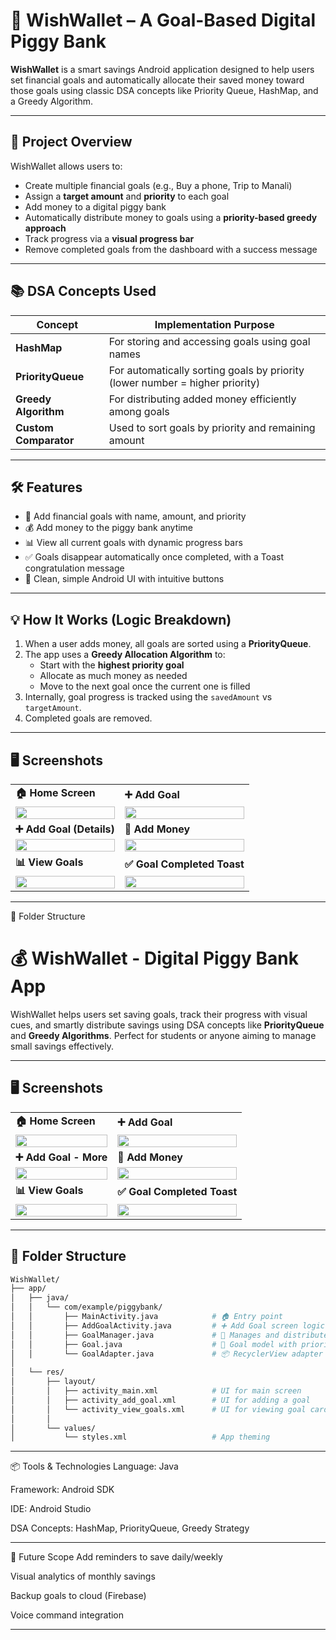 # 📱 WishWallet – A Goal-Based Digital Piggy Bank

**WishWallet** is a smart savings Android application designed to help users set financial goals and automatically allocate their saved money toward those goals using classic DSA concepts like Priority Queue, HashMap, and a Greedy Algorithm.

---

## 🚀 Project Overview

WishWallet allows users to:

- Create multiple financial goals (e.g., Buy a phone, Trip to Manali)
- Assign a **target amount** and **priority** to each goal
- Add money to a digital piggy bank
- Automatically distribute money to goals using a **priority-based greedy approach**
- Track progress via a **visual progress bar**
- Remove completed goals from the dashboard with a success message

---

## 📚 DSA Concepts Used

| Concept         | Implementation Purpose |
|----------------|-------------------------|
| **HashMap**     | For storing and accessing goals using goal names |
| **PriorityQueue** | For automatically sorting goals by priority (lower number = higher priority) |
| **Greedy Algorithm** | For distributing added money efficiently among goals |
| **Custom Comparator** | Used to sort goals by priority and remaining amount |

---

## 🛠️ Features

- 🎯 Add financial goals with name, amount, and priority
- 💰 Add money to the piggy bank anytime
- 📊 View all current goals with dynamic progress bars
- ✅ Goals disappear automatically once completed, with a Toast congratulation message
- 📱 Clean, simple Android UI with intuitive buttons

---

## 💡 How It Works (Logic Breakdown)

1. When a user adds money, all goals are sorted using a **PriorityQueue**.
2. The app uses a **Greedy Allocation Algorithm** to:
   - Start with the **highest priority goal**
   - Allocate as much money as needed
   - Move to the next goal once the current one is filled
3. Internally, goal progress is tracked using the `savedAmount` vs `targetAmount`.
4. Completed goals are removed.

---


## 🖥️ Screenshots

<table>
  <tr>
    <td><b>🏠 Home Screen</b></td>
    <td><b>➕ Add Goal</b></td>
  </tr>
  <tr>
    <td><img src="https://github.com/user-attachments/assets/b8460bf5-ca52-41d8-81e5-c78005d52626" width="100%"/></td>
    <td><img src="https://github.com/user-attachments/assets/5bdf5cdc-f6f2-4516-b36d-04eab3a3d54c" width="100%"/></td>
  </tr>
  <tr>
    <td><b>➕ Add Goal (Details)</b></td>
    <td><b>💸 Add Money</b></td>
  </tr>
  <tr>
    <td><img src="https://github.com/user-attachments/assets/c3488512-bbdb-4658-9244-4b26f43beaea" width="100%"/></td>
    <td><img src="https://github.com/user-attachments/assets/4bda54b7-6d2f-41ff-a71e-896e32220fef" width="100%"/></td>
  </tr>
  <tr>
    <td><b>📊 View Goals</b></td>
    <td><b>✅ Goal Completed Toast</b></td>
  </tr>
  <tr>
    <td><img src="https://github.com/user-attachments/assets/0d2f15fd-2388-4ab5-b837-568e3eb5a6a7" width="100%"/></td>
    <td><img src="https://github.com/user-attachments/assets/44014c66-f669-4385-a89b-dd0544f4d661" width="100%"/></td>
  </tr>
</table>

---

📂 Folder Structure
# 💰 WishWallet - Digital Piggy Bank App

WishWallet helps users set saving goals, track their progress with visual cues, and smartly distribute savings using DSA concepts like **PriorityQueue** and **Greedy Algorithms**. Perfect for students or anyone aiming to manage small savings effectively.

---

## 🖥️ Screenshots

<table>
  <tr>
    <td><b>🏠 Home Screen</b></td>
    <td><b>➕ Add Goal</b></td>
  </tr>
  <tr>
    <td><img src="https://github.com/user-attachments/assets/b8460bf5-ca52-41d8-81e5-c78005d52626" width="100%"/></td>
    <td><img src="https://github.com/user-attachments/assets/5bdf5cdc-f6f2-4516-b36d-04eab3a3d54c" width="100%"/></td>
  </tr>
  <tr>
    <td><b>➕ Add Goal - More</b></td>
    <td><b>💸 Add Money</b></td>
  </tr>
  <tr>
    <td><img src="https://github.com/user-attachments/assets/c3488512-bbdb-4658-9244-4b26f43beaea" width="100%"/></td>
    <td><img src="https://github.com/user-attachments/assets/4bda54b7-6d2f-41ff-a71e-896e32220fef" width="100%"/></td>
  </tr>
  <tr>
    <td><b>📊 View Goals</b></td>
    <td><b>✅ Goal Completed Toast</b></td>
  </tr>
  <tr>
    <td><img src="https://github.com/user-attachments/assets/0d2f15fd-2388-4ab5-b837-568e3eb5a6a7" width="100%"/></td>
    <td><img src="https://github.com/user-attachments/assets/44014c66-f669-4385-a89b-dd0544f4d661" width="100%"/></td>
  </tr>
</table>

---

## 📂 Folder Structure

```bash
WishWallet/
├── app/
│   ├── java/
│   │   └── com/example/piggybank/
│   │       ├── MainActivity.java            # 🏠 Entry point
│   │       ├── AddGoalActivity.java         # ➕ Add Goal screen logic
│   │       ├── GoalManager.java             # 🔄 Manages and distributes funds
│   │       ├── Goal.java                    # 🎯 Goal model with priority
│   │       └── GoalAdapter.java             # 📦 RecyclerView adapter
│
│   └── res/
│       ├── layout/
│       │   ├── activity_main.xml            # UI for main screen
│       │   ├── activity_add_goal.xml        # UI for adding a goal
│       │   └── activity_view_goals.xml      # UI for viewing goal cards
│       │
│       └── values/
│           └── styles.xml                   # App theming

```
---

📦 Tools & Technologies
Language: Java

Framework: Android SDK

IDE: Android Studio

DSA Concepts: HashMap, PriorityQueue, Greedy Strategy

---

🎯 Future Scope
Add reminders to save daily/weekly

Visual analytics of monthly savings

Backup goals to cloud (Firebase)

Voice command integration

---
